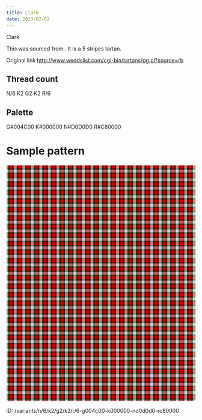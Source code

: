 ```yaml
---
title: Clark
date: 2023-02-02
---
```

Clark

This was sourced from <no value>.  It is a 5 stripes tartan.

Original link http://www.weddslist.com/cgi-bin/tartans/pg.pl?source=rb

## Thread count
N/6 K2 G2 K2 R/6

## Palette
G#004C00 K#000000 N#D0D0D0 R#C80000

# Sample pattern

![Tartan detail](tartan.png "N/6 K2 G2 K2 R/6 tartan")

ID: /variants/n/6/k2/g2/k2/r/6-g004c00-k000000-nd0d0d0-rc80000